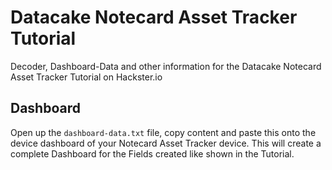 # Datacake Notecard Asset Tracker Tutorial
Decoder, Dashboard-Data and other information for the Datacake Notecard Asset Tracker Tutorial on Hackster.io

## Dashboard

Open up the `dashboard-data.txt` file, copy content and paste this onto the device dashboard of your Notecard Asset Tracker device. This will create a complete Dashboard for the Fields created like shown in the Tutorial.
